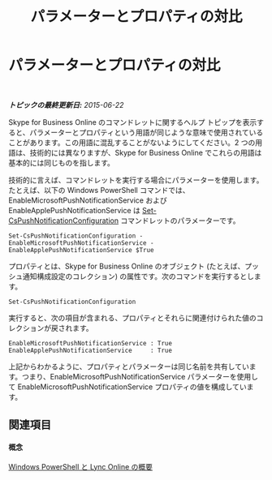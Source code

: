 ﻿---
title: パラメーターとプロパティの対比
TOCTitle: パラメーターとプロパティの対比
ms:assetid: 65348f95-f4d4-40cd-8869-f9d72643792d
ms:mtpsurl: https://technet.microsoft.com/ja-jp/library/Dn362796(v=OCS.15)
ms:contentKeyID: 56270088
ms.date: 06/02/2017
mtps_version: v=OCS.15
ms.translationtype: HT
---

# パラメーターとプロパティの対比

 

_**トピックの最終更新日:** 2015-06-22_

Skype for Business Online のコマンドレットに関するヘルプ トピップを表示すると、パラメーターとプロパティという用語が同じような意味で使用されていることがあります。この用語に混乱することがないようにしてください。2 つの用語は、技術的には異なりますが、Skype for Business Online でこれらの用語は基本的には同じものを指します。

技術的に言えば、コマンドレットを実行する場合にパラメーターを使用します。たとえば、以下の Windows PowerShell コマンドでは、EnableMicrosoftPushNotificationService および EnableApplePushNotificationService は [Set-CsPushNotificationConfiguration](set-cspushnotificationconfiguration.md) コマンドレットのパラメーターです。

    Set-CsPushNotificationConfiguration -EnableMicrosoftPushNotificationService -EnableApplePushNotificationService $True

プロパティとは、Skype for Business Online のオブジェクト (たとえば、プッシュ通知構成設定のコレクション) の属性です。次のコマンドを実行するとします。

    Set-CsPushNotificationConfiguration

実行すると、次の項目が含まれる、プロパティとそれらに関連付けられた値のコレクションが戻されます。

    EnableMicrosoftPushNotificationService : True
    EnableApplePushNotificationService     : True

上記からわかるように、プロパティとパラメーターは同じ名前を共有しています。つまり、EnableMicrosoftPushNotificationService パラメーターを使用して EnableMicrosoftPushNotificationService プロパティの値を構成しています。

## 関連項目

#### 概念

[Windows PowerShell と Lync Online の概要](an-introduction-to-windows-powershell-and-skype-for-business-online.md)

